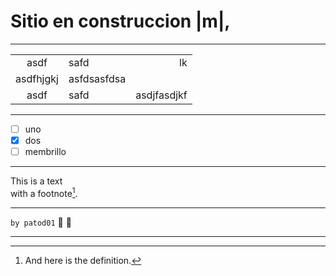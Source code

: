 # Sitio en construccion |m|,

---

|  |  ||
:---:|:---|---:
| asdf | safd | lk
| asdfhjgkj| asfdsasfdsa |
| asdf | safd|asdjfasdjkf

---

- [ ]  uno
- [x]  dos
- [ ] membrillo

---

This is a text  
with a
footnote[^1].

[^1]: And here is the definition.

---

`by patod01` :ghost: :ghost:

---
